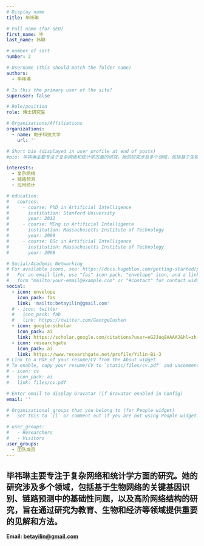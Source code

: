 ```yaml
---
# Display name
title: 毕祎琳

# Full name (for SEO)
first_name: 毕
last_name: 祎琳

# number of sort
number: 2

# Username (this should match the folder name)
authors:
  - 毕祎琳

# Is this the primary user of the site?
superuser: false

# Role/position
role: 博士研究生

# Organizations/Affiliations
organizations:
  - name: 电子科技大学
    url: ''

# Short bio (displayed in user profile at end of posts)
#bio: 毕祎琳主要专注于复杂网络和统计学方面的研究。她的研究涉及多个领域，包括基于生物网络的关键基因识别、链路预测中的基础性问题，以及高阶网络结构的研究，旨在通过研究为教育、生物和经济等领域提供重要的见解和方法。

interests:
  - 复杂网络
  - 链路预测
  - 应用统计

# education:
#   courses:
#     - course: PhD in Artificial Intelligence
#       institution: Stanford University
#       year: 2012
#     - course: MEng in Artificial Intelligence
#       institution: Massachusetts Institute of Technology
#       year: 2009
#     - course: BSc in Artificial Intelligence
#       institution: Massachusetts Institute of Technology
#       year: 2008

# Social/Academic Networking
# For available icons, see: https://docs.hugoblox.com/getting-started/page-builder/#icons
#   For an email link, use "fas" icon pack, "envelope" icon, and a link in the
#   form "mailto:your-email@example.com" or "#contact" for contact widget.
social:
  - icon: envelope
    icon_pack: fas
    link: 'mailto:betayilin@gmail.com'
  # - icon: twitter
  #   icon_pack: fab
  #   link: https://twitter.com/GeorgeCushen
  - icon: google-scholar
    icon_pack: ai
    link: https://scholar.google.com/citations?user=eGJJuq8AAAAJ&hl=zh-CN&oi=ao
  - icon: researchgate
    icon_pack: ai
    link: https://www.researchgate.net/profile/Yilin-Bi-3
# Link to a PDF of your resume/CV from the About widget.
# To enable, copy your resume/CV to `static/files/cv.pdf` and uncomment the lines below.
# - icon: cv
#   icon_pack: ai
#   link: files/cv.pdf

# Enter email to display Gravatar (if Gravatar enabled in Config)
email: ''

# Organizational groups that you belong to (for People widget)
#   Set this to `[]` or comment out if you are not using People widget.

# user_groups:
#   - Researchers
#   - Visitors
user_groups:
  - 团队成员
---
```


毕祎琳主要专注于复杂网络和统计学方面的研究。她的研究涉及多个领域，包括基于生物网络的关键基因识别、链路预测中的基础性问题，以及高阶网络结构的研究，旨在通过研究为教育、生物和经济等领域提供重要的见解和方法。
---

**Email:  betayilin@gmail.com**
